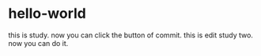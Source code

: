 # hello-world
this is study.
now you can click the button of  commit.
this is edit study two.
now you  can do it.
